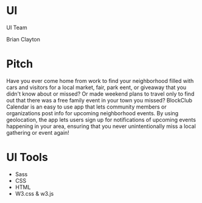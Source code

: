 # UI
UI Team

Brian Clayton

# Pitch
Have you ever come home from work to find your neighborhood filled with cars and visitors for a local market, fair, park eent, or giveaway that you didn't know about or missed?  Or made weekend plans to travel only to find out that there was a free family event in your town you missed?  BlockClub Calendar is an easy to use app that lets community members or organizations post info for upcoming neighborhood events.  By using geolocation, the app lets users sign up for notifications of upcoming events happening in your area, ensuring that you never unintentionally miss a local gathering or event again!

# UI Tools

- Sass
- CSS
- HTML
- W3.css & w3.js
